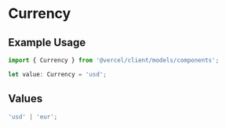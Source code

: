 # Currency

## Example Usage

```typescript
import { Currency } from '@vercel/client/models/components';

let value: Currency = 'usd';
```

## Values

```typescript
'usd' | 'eur';
```
